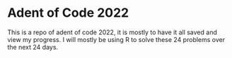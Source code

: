 # Adent of Code 2022 

This is a repo of adent of code 2022, it is mostly to have it all saved and view my progress. I will mostly be using R to solve these 24 problems over the next 24 days.
